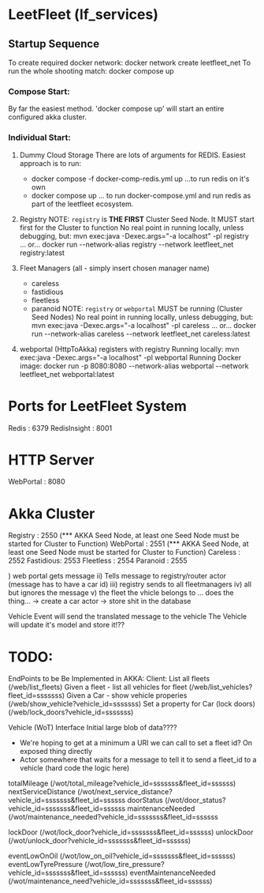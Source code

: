 # LeetFleet (lf_services)

## Startup Sequence
To create required docker network: docker network create leetfleet_net
To run the whole shooting match: docker compose up

### Compose Start:
By far the easiest method. 'docker compose up' will start an entire configured
akka cluster.
### Individual Start:
1) Dummy Cloud Storage
   There are lots of arguments for REDIS. Easiest approach is to run:
    - docker compose -f docker-comp-redis.yml up
    ...to run redis on it's own
    - docker compose up
    ... to run docker-compose.yml and run redis as part of the leetfleet ecosystem.

2) Registry
   NOTE: `registry` is **THE FIRST** Cluster Seed Node. It MUST start first for the Cluster to function
   No real point in running locally, unless debugging, but:
   mvn exec:java -Dexec.args="-a localhost" -pl registry
   ... or...
   docker run --network-alias registry --network leetfleet_net registry:latest

3) Fleet Managers (all - simply insert chosen manager name)
   - careless
   - fastidious
   - fleetless
   - paranoid
   NOTE: `registry` or `webportal` MUST be running (Cluster Seed Nodes)
   No real point in running locally, unless debugging, but:
   mvn exec:java -Dexec.args="-a localhost" -pl careless
   ... or...
   docker run --network-alias careless --network leetfleet_net careless:latest

4) webportal (HttpToAkka) registers with registry
   Running locally:
   mvn exec:java -Dexec.args="-a localhost" -pl webportal
   Running Docker image:
   docker run -p 8080:8080 --network-alias webportal --network leetfleet_net webportal:latest


# Ports for LeetFleet System
Redis         : 6379
RedisInsight  : 8001
# HTTP Server
WebPortal     : 8080
# Akka Cluster
Registry  : 2550 (*** AKKA Seed Node, at least one Seed Node must be started for Cluster to Function)
WebPortal : 2551 (*** AKKA Seed Node, at least one Seed Node must be started for Cluster to Function)
Careless  : 2552
Fastidious: 2553
Fleetless : 2554
Paranoid  : 2555



) web portal gets message
ii) Tells message to registry/router actor (message has to have a car id)
iii) registry sends to all fleetmanagers
iv) all but ignores the message
v) the fleet the vhicle belongs to ... does the thing...
   -> create a car actor
   -> store shit in the database

Vehicle Event will send the translated message to the vehicle
The Vehicle will update it's model and store it!??


TODO:
========
EndPoints to be Be Implemented in AKKA:
Client:
List all fleets (/web/list_fleets)
Given a fleet - list all vehicles for fleet (/web/list_vehicles?fleet_id=sssssss)
Given a Car - show vehicle properies (/web/show_vehicle?vehicle_id=sssssss)
Set a property for Car (lock doors) (/web/lock_doors?vehicle_id=sssssss)

Vehicle (WoT) Interface
Initial large blob of data????
- We're hoping to get at a minimum a URI we can call to set a fleet id?  On exposed thing directly
- Actor somewhere that waits for a message to tell it to send a fleet_id to a vehicle (hard code the logic here)

totalMileage (/wot/total_mileage?vehicle_id=sssssss&fleet_id=ssssss)
nextServiceDistance (/wot/next_service_distance?vehicle_id=sssssss&fleet_id=ssssss
doorStatus (/wot/door_status?vehicle_id=sssssss&fleet_id=ssssss
maintenanceNeeded (/wot/maintenance_needed?vehicle_id=sssssss&fleet_id=ssssss

lockDoor (/wot/lock_door?vehicle_id=sssssss&fleet_id=ssssss)
unlockDoor (/wot/unlock_door?vehicle_id=sssssss&fleet_id=ssssss)

eventLowOnOil (/wot/low_on_oil?vehicle_id=sssssss&fleet_id=ssssss)
eventLowTyrePressure (/wot/low_tire_pressure?vehicle_id=sssssss&fleet_id=ssssss)
eventMaintenanceNeeded (/wot/maintenance_need?vehicle_id=sssssss&fleet_id=ssssss)